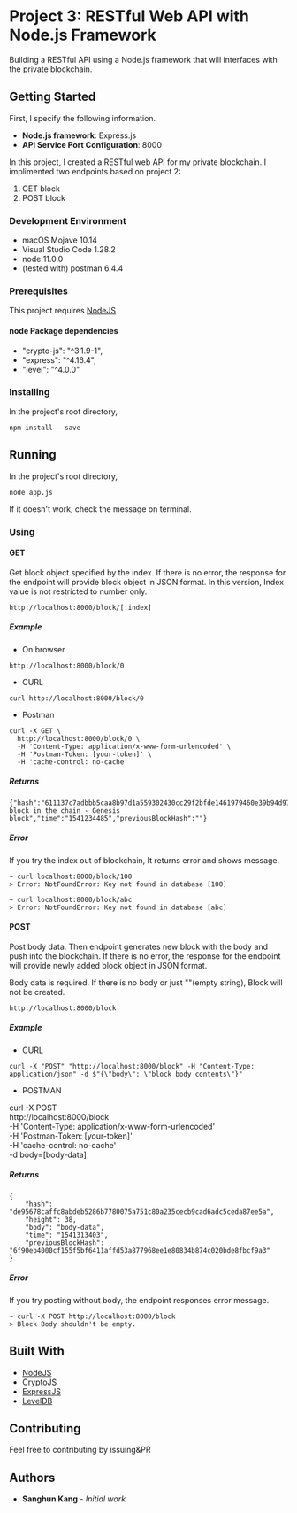 # Project 3: RESTful Web API with Node.js Framework

Building a RESTful API using a Node.js framework that will interfaces with the private blockchain.

## Getting Started

First, I specify the following information.

- **Node.js framework**: Express.js
- **API Service Port Configuration**: 8000

In this project, I created a RESTful web API for my private blockchain. I implimented two endpoints based on project 2:

1. GET block
2. POST block

### Development Environment

- macOS Mojave 10.14
- Visual Studio Code 1.28.2
- node 11.0.0
- (tested with) postman 6.4.4

### Prerequisites

This project requires [NodeJS](https://nodejs.org/)

#### node Package dependencies

  - "crypto-js": "^3.1.9-1",
  - "express": "^4.16.4",
  - "level": "^4.0.0"

### Installing

In the project's root directory,

```
npm install --save
```

## Running

In the project's root directory,

```
node app.js
```

If it doesn't work, check the message on terminal.

### Using

#### GET

Get block object specified by the index. If there is no error, the response for the endpoint will provide block object in JSON format.
In this version, Index value is not restricted to number only.

```
http://localhost:8000/block/[:index]
```

##### Example

- On browser
```
http://localhost:8000/block/0
```

- CURL
```
curl http://localhost:8000/block/0
```

- Postman
```
curl -X GET \
  http://localhost:8000/block/0 \
  -H 'Content-Type: application/x-www-form-urlencoded' \
  -H 'Postman-Token: [your-token]' \
  -H 'cache-control: no-cache'
```

##### Returns

```
{"hash":"611137c7adbbb5caa8b97d1a559302430cc29f2bfde1461979460e39b94d97fa","height":0,"body":"First block in the chain - Genesis block","time":"1541234485","previousBlockHash":""}
```

##### Error

If you try the index out of blockchain, It returns error and shows message.

```
~ curl localhost:8000/block/100
> Error: NotFoundError: Key not found in database [100]

~ curl localhost:8000/block/abc
> Error: NotFoundError: Key not found in database [abc]
```

#### POST

Post body data. Then endpoint generates new block with the body and push into the blockchain.
If there is no error, the response for the endpoint will provide newly added block object in JSON format.

Body data is required. If there is no body or just ""(empty string), Block will not be created.

```
http://localhost:8000/block
```

##### Example

- CURL
```
curl -X "POST" "http://localhost:8000/block" -H "Content-Type: application/json" -d $"{\"body\": \"block body contents\"}"
```

- POSTMAN

curl -X POST \
  http://localhost:8000/block \
  -H 'Content-Type: application/x-www-form-urlencoded' \
  -H 'Postman-Token: [your-token]' \
  -H 'cache-control: no-cache' \
  -d body=[body-data]


##### Returns

```
{
    "hash": "de95678caffc8abdeb5286b7780075a751c80a235cecb9cad6adc5ceda87ee5a",
    "height": 38,
    "body": "body-data",
    "time": "1541313403",
    "previousBlockHash": "6f90eb4000cf155f5bf6411affd53a877968ee1e80834b874c020bde8fbcf9a3"
}
```

##### Error

If you try posting without body, the endpoint responses error message.

```
~ curl -X POST http://localhost:8000/block
> Block Body shouldn't be empty.

```

## Built With

- [NodeJS](https://nodejs.org/)
- [CryptoJS](https://www.npmjs.com/package/crypto-js)
- [ExpressJS](https://expressjs.com/)
- [LevelDB](http://leveldb.org/)

## Contributing

Feel free to contributing by issuing&PR

## Authors

* **Sanghun Kang** - *Initial work*